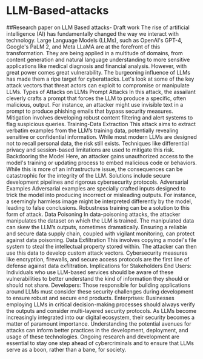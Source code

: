 # LLM-Based-attacks
##Research paper on LLM Based attacks- Draft work
The rise of artificial intelligence (AI) has fundamentally changed the way we interact with technology. Large Language Models (LLMs), such as OpenAI's GPT-4, Google's PaLM 2, and Meta LLaMA are at the forefront of this transformation. They are being applied in a multitude of domains, from content generation and natural language understanding to more sensitive applications like medical diagnosis and financial analysis. However, with great power comes great vulnerability. The burgeoning influence of LLMs has made them a ripe target for cyberattacks.
Let's look at some of the key attack vectors that threat actors can exploit to compromise or manipulate LLMs.
Types of Attacks on LLMs
Prompt Attacks
In this attack, the assailant cleverly crafts a prompt that forces the LLM to produce a specific, often malicious, output. For instance, an attacker might use invisible text in a prompt to produce phishing emails that bypass security measures. Mitigation involves developing robust content filtering and alert systems to flag suspicious queries.
Training-Data Extraction
This attack aims to extract verbatim examples from the LLM’s training data, potentially revealing sensitive or confidential information. While most modern LLMs are designed not to recall personal data, the risk still exists. Techniques like differential privacy and session-based limitations are used to mitigate this risk.
Backdooring the Model
Here, an attacker gains unauthorized access to the model's training or updating process to embed malicious code or behaviors. While this is more of an infrastructure issue, the consequences can be catastrophic for the integrity of the LLM. Solutions include secure development pipelines and rigorous cybersecurity protocols.
Adversarial Examples
Adversarial examples are specially crafted inputs designed to trick the model into producing incorrect or misleading outputs. For instance, a seemingly harmless image might be interpreted differently by the model, leading to false conclusions. Robustness training can be a solution to this form of attack.
Data Poisoning
In data-poisoning attacks, the attacker manipulates the dataset on which the LLM is trained. The manipulated data can skew the LLM’s outputs, sometimes dramatically. Ensuring a reliable and secure data supply chain, coupled with vigilant monitoring, can protect against data poisoning.
Data Exfiltration
This involves copying a model's file system to steal the intellectual property stored within. The attacker can then use this data to develop custom attack vectors. Cybersecurity measures like encryption, firewalls, and secure access protocols are the first line of defense against data exfiltration.
Implications for Stakeholders
End Users: Individuals who use LLM-based services should be aware of these vulnerabilities to better understand the kind of information they should or should not share.
Developers: Those responsible for building applications around LLMs must consider these security challenges during development to ensure robust and secure end products.
Enterprises: Businesses employing LLMs in critical decision-making processes should always verify the outputs and consider multi-layered security protocols.
As LLMs become increasingly integrated into our digital ecosystem, their security becomes a matter of paramount importance. 
Understanding the potential avenues for attacks can inform better practices in the development, deployment, and usage of these technologies. Ongoing research and development are essential to stay one step ahead of cybercriminals and to ensure that LLMs serve as a boon, rather than a bane, for society.
